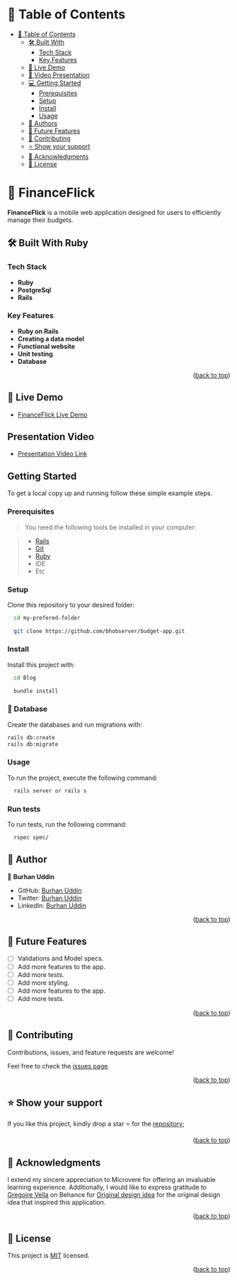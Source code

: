 # 📗 Table of Contents

- [📗 Table of Contents](#-table-of-contents)
  - [🛠 Built With ](#-built-with-)
    - [Tech Stack ](#tech-stack-)
    - [Key Features ](#key-features-)
  - [🚀 Live Demo](#live-demo)
  - [🚀 Video Presentation](#video-presentation)
  - [💻 Getting Started ](#-getting-started-)
    - [Prerequisites](#prerequisites)
    - [Setup](#setup)
    - [Install](#install)
    - [Usage](#usage)
  - [👥 Authors ](#-authors-)
  - [🔭 Future Features ](#-future-features-)
  - [🤝 Contributing ](#-contributing-)
  - [⭐️ Show your support ](#️-show-your-support-)
  - [🙏 Acknowledgments ](#-acknowledgments-)
  - [📝 License ](#-license-)


# 📖 FinanceFlick <a name="about-project"></a>

**FinanceFlick** is a mobile web application designed for users to efficiently manage their budgets.

## 🛠 Built With <a name="built-with">Ruby</a>

### Tech Stack <a name="tech-stack"></a>
- **Ruby**
- **PostgreSql**
- **Rails**


### Key Features <a name="key-features"></a>

- **Ruby on Rails**
- **Creating a data model**
- **Functional website**
- **Unit testing**
- **Database**

<p align="right">(<a href="#readme-top">back to top</a>)</p>


## 🚀 Live Demo <a name="live-demo"></a>

- [FinanceFlick Live Demo](https://financeflick.onrender.com)

## Presentation Video <a name="video-presentation"></a>

- [Presentation Video Link]()


## Getting Started

To get a local copy up and running follow these simple example steps.

### Prerequisites

> You need the following tools be installed in your computer:

> - [Rails](https://guides.rubyonrails.org/)
> - [Git](https://www.linode.com/docs/guides/how-to-install-git-on-linux-mac-and-windows/)
> - [Ruby](https://github.com/microverseinc/curriculum-ruby/blob/main/simple-ruby/articles/ruby_installation_instructions.md)
> - IDE
> - Etc

### Setup

Clone this repository to your desired folder:

```sh
  cd my-prefered-folder
  
  git clone https://github.com/bhobserver/budget-app.git
```

### Install

Install this project with:

```sh
  cd Blog
  
  bundle install
```

### 💾 Database

Create the databases and run migrations with:

```sh
rails db:create
rails db:migrate
```

### Usage

To run the project, execute the following command:

```sh
  rails server or rails s
```

### Run tests

To run tests, run the following command:


```sh
  rspec spec/
```

## 👥 Author <a name="authors"></a>

👤 **Burhan Uddin**

- GitHub: [Burhan Uddin](https://github.com/BHObserver/)
- Twitter: [Burhan Uddin](https://twitter.com/BurhanU14173360)
- LinkedIn: [Burhan Uddin](https://www.linkedin.com/in/bhobserver/)

<p align="right">(<a href="#readme-top">back to top</a>)</p>

## 🔭 Future Features <a name='future-features'></a>

- [ ]  Validations and Model specs.
- [ ]  Add more features to the app.
- [ ]  Add more tests.
- [ ]  Add more styling.
- [ ] Add more features to the app.
- [ ]  Add more tests.

<p align="right">(<a href="#readme-top">back to top</a>)</p>


## 🤝 Contributing <a name="contributing"></a>

Contributions, issues, and feature requests are welcome!

Feel free to check the [issues page](https://github.com/BHObserver/budget-app/issues).

<p align="right">(<a href="#readme-top">back to top</a>)</p>


## ⭐️ Show your support <a name="support"></a>

If you like this project, kindly drop a star ⭐️ for the [repository](https://github.com/BHObserver/budget-app.git);

<p align="right">(<a href="#readme-top">back to top</a>)</p>


## 🙏 Acknowledgments <a name="acknowledgements"></a>

I extend my sincere appreciation to Microvere for offering an invaluable learning experience. Additionally, I would like to express gratitude to [Gregoire Vella](https://www.behance.net/gregoirevella) on Behance for [Original design idea](https://www.behance.net/gallery/19759151/Snapscan-iOs-design-and-branding?tracking_source=) for the original design idea that inspired this application.

<p align="right">(<a href="#readme-top">back to top</a>)</p>


## 📝 License <a name="license"></a>

This project is [MIT](./LICENSE) licensed.

<p align="right">(<a href="#readme-top">back to top</a>)</p>
